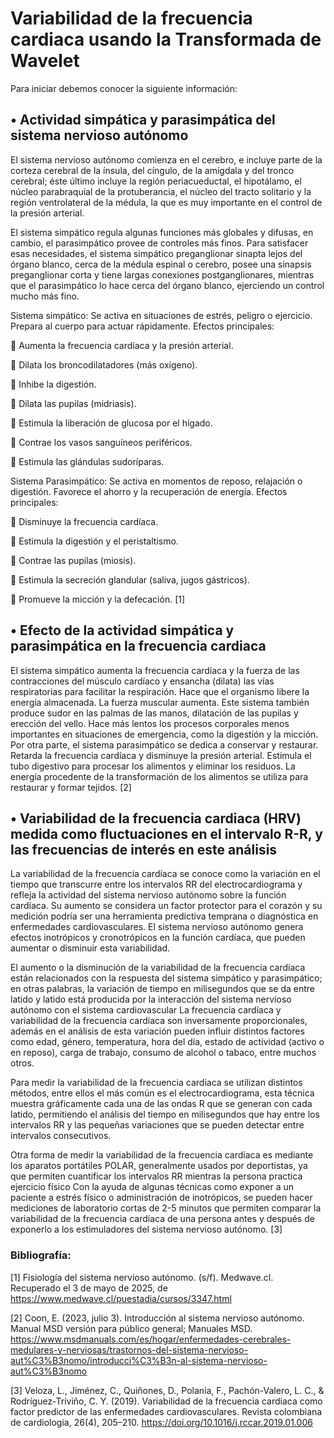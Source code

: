 # Variabilidad de la frecuencia cardiaca usando la Transformada de Wavelet

Para iniciar debemos conocer la siguiente información: 

## •	Actividad simpática y parasimpática del sistema nervioso autónomo
El sistema nervioso autónomo comienza en el cerebro, e incluye parte de la corteza cerebral de la ínsula, del cíngulo, de la amígdala y del tronco cerebral; éste último incluye la región periacueductal, el hipotálamo, el núcleo parabraquial de la protuberancia, el núcleo del tracto solitario y la región ventrolateral de la médula, la que es muy importante en el control de la presión arterial.

El sistema simpático regula algunas funciones más globales y difusas, en cambio, el parasimpático provee de controles más finos. Para satisfacer esas necesidades, el sistema simpático preganglionar sinapta lejos del órgano blanco, cerca de la médula espinal o cerebro, posee una sinapsis preganglionar corta y tiene largas conexiones postganglionares, mientras que el parasimpático lo hace cerca del órgano blanco, ejerciendo un control mucho más fino.

Sistema simpático: Se activa en situaciones de estrés, peligro o ejercicio. Prepara al cuerpo para actuar rápidamente.
Efectos principales:

	Aumenta la frecuencia cardíaca y la presión arterial.

	Dilata los broncodilatadores (más oxígeno).

	Inhibe la digestión.

	Dilata las pupilas (midriasis).

	Estimula la liberación de glucosa por el hígado.

	Contrae los vasos sanguíneos periféricos.

	Estimula las glándulas sudoríparas.

Sistema Parasimpático:  Se activa en momentos de reposo, relajación o digestión. Favorece el ahorro y la recuperación de energía.
Efectos principales:

	Disminuye la frecuencia cardíaca.

	Estimula la digestión y el peristaltismo.

	Contrae las pupilas (miosis).

	Estimula la secreción glandular (saliva, jugos gástricos).

	Promueve la micción y la defecación.  [1]

## •	Efecto de la actividad simpática y parasimpática en la frecuencia cardiaca


El sistema simpático aumenta la frecuencia cardíaca y la fuerza de las contracciones del músculo cardíaco y ensancha (dilata) las vías respiratorias para facilitar la respiración. Hace que el organismo libere la energía almacenada. La fuerza muscular aumenta. Este sistema también produce sudor en las palmas de las manos, dilatación de las pupilas y erección del vello. Hace más lentos los procesos corporales menos importantes en situaciones de emergencia, como la digestión y la micción. 
Por otra parte, el sistema parasimpático se dedica a conservar y restaurar. Retarda la frecuencia cardíaca y disminuye la presión arterial. Estimula el tubo digestivo para procesar los alimentos y eliminar los residuos. La energía procedente de la transformación de los alimentos se utiliza para restaurar y formar tejidos. [2]

## •	Variabilidad de la frecuencia cardiaca (HRV) medida como fluctuaciones en el intervalo R-R, y las frecuencias de interés en este análisis

La variabilidad de la frecuencia cardíaca se conoce como la variación en el tiempo que transcurre entre los intervalos RR del electrocardiograma y refleja la actividad del sistema nervioso autónomo sobre la función cardíaca. Su aumento se considera un factor protector para el corazón y su medición podría ser una herramienta predictiva temprana o diagnóstica en enfermedades cardiovasculares. El sistema nervioso autónomo genera efectos inotrópicos y cronotrópicos en la función cardíaca, que pueden aumentar o disminuir esta variabilidad.

El aumento o la disminución de la variabilidad de la frecuencia cardíaca están relacionados con la respuesta del sistema simpático y parasimpático; en otras palabras, la variación de tiempo en milisegundos que se da entre latido y latido está producida por la interacción del sistema nervioso autónomo con el sistema cardiovascular
La frecuencia cardíaca y variabilidad de la frecuencia cardíaca son inversamente proporcionales, además en el análisis de esta variación pueden influir distintos factores como edad, género, temperatura, hora del día, estado de actividad (activo o en reposo), carga de trabajo, consumo de alcohol o tabaco, entre muchos otros.

Para medir la variabilidad de la frecuencia cardiaca se utilizan distintos métodos, entre ellos el más común es el electrocardiograma, esta técnica muestra gráficamente cada una de las ondas R que se generan con cada latido, permitiendo el análisis del tiempo en milisegundos que hay entre los intervalos RR y las pequeñas variaciones que se pueden detectar entre intervalos consecutivos.

Otra forma de medir la variabilidad de la frecuencia cardíaca es mediante los aparatos portátiles POLAR, generalmente usados por deportistas, ya que permiten cuantificar los intervalos RR mientras la persona practica ejercicio físico
Con la ayuda de algunas técnicas como exponer a un paciente a estrés físico o administración de inotrópicos, se pueden hacer mediciones de laboratorio cortas de 2-5 minutos que permiten comparar la variabilidad de la frecuencia cardíaca de una persona antes y después de exponerlo a los estimuladores del sistema nervioso autónomo. [3]

### Bibliografía:

[1] Fisiología del sistema nervioso autónomo. (s/f). Medwave.cl. Recuperado el 3 de mayo de 2025, de https://www.medwave.cl/puestadia/cursos/3347.html

[2] Coon, E. (2023, julio 3). Introducción al sistema nervioso autónomo. Manual MSD versión para público general; Manuales MSD. https://www.msdmanuals.com/es/hogar/enfermedades-cerebrales-medulares-y-nerviosas/trastornos-del-sistema-nervioso-aut%C3%B3nomo/introducci%C3%B3n-al-sistema-nervioso-aut%C3%B3nomo

[3] Veloza, L., Jiménez, C., Quiñones, D., Polanía, F., Pachón-Valero, L. C., & Rodríguez-Triviño, C. Y. (2019). Variabilidad de la frecuencia cardiaca como factor predictor de las enfermedades cardiovasculares. Revista colombiana de cardiologia, 26(4), 205–210. https://doi.org/10.1016/j.rccar.2019.01.006
